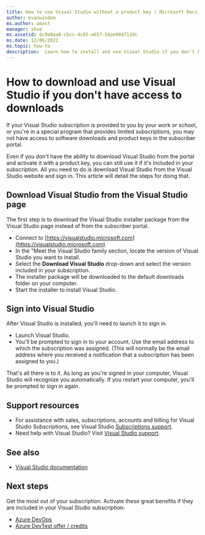 ```yaml
---
title: How to use Visual Studio without a product key | Microsoft Docs
author: evanwindom
ms.author: amast
manager: shve
ms.assetid: dc9e8aa8-cbcc-4c65-a657-56ae984713dc
ms.date: 12/06/2022
ms.topic: how-to
description:  Learn how to install and use Visual Studio if you don't have access to downloads
---
```


# How to download and use Visual Studio if you don't have access to downloads

If your Visual Studio subscription is provided to you by your work or school, or you're in a special program that provides limited subscriptions, you may not have access to software downloads and product keys in the subscriber portal.  

Even if you don't have the ability to download Visual Studio from the portal and activate it with a product key, you can still use it if it's included in your subscription.  All you need to do is download Visual Studio from the Visual Studio website and sign in.  This article will detail the steps for doing that. 

## Download Visual Studio from the Visual Studio page
The first step is to download the Visual Studio installer package from the Visual Studio page instead of from the subscriber portal.
- Connect to [https://visualstudio.microsoft.com](https://visualstudio.microsoft.com) 
- In the "Meet the Visual Studio family section, locate the version of Visual Studio you want to install.
- Select the **Download Visual Studio** drop-down and select the version included in your subscription.  
- The installer package will be downloaded to the default downloads folder on your computer. 
- Start the installer to install Visual Studio. 

## Sign into Visual Studio
After Visual Studio is installed, you'll need to launch it to sign in.
- Launch Visual Studio. 
- You'll be prompted to sign in to your account.  Use the email address to which the subscription was assigned.  (This will normally be the email address where you received a notification that a subscription has been assigned to you.)

That's all there is to it.  As long as you're signed in your computer, Visual Studio will recognize you automatically.  If you restart your computer, you'll be prompted to sign in again.  


## Support resources

+ For assistance with sales, subscriptions, accounts and billing for Visual Studio Subscriptions, see Visual Studio [Subscriptions support](https://aka.ms/vssubscriberhelp).
+ Need help with Visual Studio?  Visit [Visual Studio support](https://visualstudio.microsoft.com/support/).

## See also

+ [Visual Studio documentation](/visualstudio/)


## Next steps

Get the most out of your subscription.  Activate these great benefits if they are included in your Visual Studio subscription:
+ [Azure DevOps](vs-azure-devops.md)
+ [Azure DevTest offer / credits](/azure/devtest/offer/)
